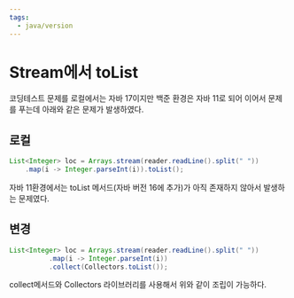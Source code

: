```yaml
---
tags:
  - java/version
---
```

# Stream에서 toList
코딩테스트 문제를 로컬에서는 자바 17이지만 백준 환경은 자바 11로 되어 이어서 문제를 푸는데 아래와 같은 문제가 발생하였다.
## 로컬
```Java
List<Integer> loc = Arrays.stream(reader.readLine().split(" "))  
    .map(i -> Integer.parseInt(i)).toList();
```
자바 11환경에서는 toList 메서드(자바 버전 16에 추가)가 아직 존재하지 않아서 발생하는 문제였다.
## 변경
```Java
List<Integer> loc = Arrays.stream(reader.readLine().split(" "))
          .map(i -> Integer.parseInt(i))
          .collect(Collectors.toList());
```
collect메서드와 Collectors 라이브러리를 사용해서 위와 같이 조립이 가능하다.


